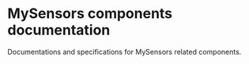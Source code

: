 # MySensors components documentation
Documentations and specifications for MySensors related components.

